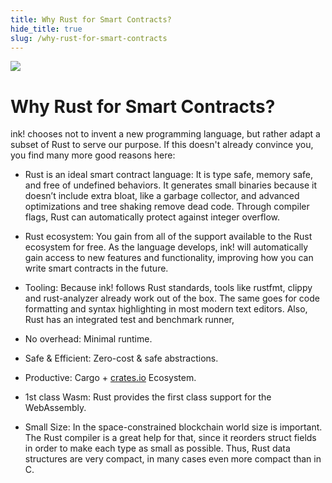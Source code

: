 ```yaml
---
title: Why Rust for Smart Contracts?
hide_title: true
slug: /why-rust-for-smart-contracts
---
```


<img src="/img/title/rust.svg" className="titlePic" />

# Why Rust for Smart Contracts?

ink! chooses not to invent a new programming language, but rather adapt a subset
of Rust to serve our purpose. If this doesn't already convince you, you find
many more good reasons here:

- <span class="highlight">Rust is an ideal smart contract language:</span> It is
  type safe, memory safe, and free of undefined behaviors. It generates small
  binaries because it doesn’t include extra bloat, like a garbage collector, and
  advanced optimizations and tree shaking remove dead code. Through compiler
  flags, Rust can automatically protect against integer overflow.

- <span class="highlight">Rust ecosystem:</span> You gain from all of the
  support available to the Rust ecosystem for free. As the language develops,
  ink! will automatically gain access to new features and functionality,
  improving how you can write smart contracts in the future.

- <span class="highlight">Tooling:</span> Because ink! follows Rust standards,
  tools like rustfmt, clippy and rust-analyzer already work out of the box. The
  same goes for code formatting and syntax highlighting in most modern text
  editors. Also, Rust has an integrated test and benchmark runner,

- <span class="highlight">No overhead:</span> Minimal runtime.

- <span class="highlight">Safe & Efficient:</span> Zero-cost & safe
  abstractions.

- <span class="highlight">Productive:</span> Cargo +
  <a href="https://crates.io">crates.io</a> Ecosystem.

- <span class="highlight">1st class Wasm:</span> Rust provides the first class
  support for the WebAssembly.

- <span class="highlight">Small Size:</span> In the space-constrained blockchain
  world size is important. The Rust compiler is a great help for that, since it
  reorders struct fields in order to make each type as small as possible. Thus,
  Rust data structures are very compact, in many cases even more compact than in
  C.
